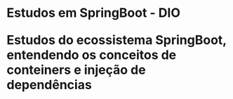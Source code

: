 <h1>Estudos em SpringBoot - DIO
<p>Estudos do ecossistema SpringBoot, entendendo os conceitos de conteiners e injeção de dependências</p>
